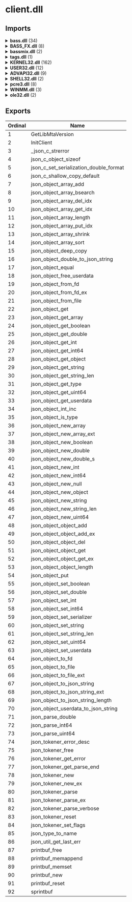 # client.dll

## Imports

<details><summary><b>bass.dll</b> (34)</summary><p>

| Ordinal | Name |
| ------- | ---- |
| 13 | BASS_ChannelGetPosition |
| 38 | BASS_ErrorGetCode |
| 59 | BASS_MusicLoad |
| 94 | BASS_StreamCreate |
| 95 | BASS_StreamCreateFile |
| 97 | BASS_StreamCreateURL |
| 98 | BASS_StreamFree |
| 99 | BASS_StreamGetFilePosition |
| 100 | BASS_StreamPutData |
| 1 | BASS_ChannelBytes2Seconds |
| 24 | BASS_ChannelSeconds2Bytes |
| 9 | BASS_ChannelGetInfo |
| 64 | BASS_PluginLoad |
| 93 | BASS_Stop |
| 14 | BASS_ChannelGetTags |
| 56 | BASS_Init |
| 88 | BASS_SetConfigPtr |
| 47 | BASS_GetConfig |
| 87 | BASS_SetConfig |
| 21 | BASS_ChannelRemoveFX |
| 31 | BASS_ChannelSetFX |
| 23 | BASS_ChannelRemoveSync |
| 34 | BASS_ChannelSetSync |
| 7 | BASS_ChannelGetData |
| 11 | BASS_ChannelGetLevel |
| 43 | BASS_Free |
| 33 | BASS_ChannelSetPosition |
| 10 | BASS_ChannelGetLength |
| 5 | BASS_ChannelGetAttribute |
| 27 | BASS_ChannelSetAttribute |
| 18 | BASS_ChannelPause |
| 36 | BASS_ChannelStop |
| 19 | BASS_ChannelPlay |
| 2 | BASS_ChannelFlags |

</p></details>
<details><summary><b>BASS_FX.dll</b> (8)</summary><p>

| Ordinal | Name |
| ------- | ---- |
| 1 | BASS_FX_BPM_BeatCallbackSet |
| 9 | BASS_FX_BPM_Free |
| 7 | BASS_FX_BPM_CallbackSet |
| 8 | BASS_FX_BPM_DecodeGet |
| 12 | BASS_FX_ReverseCreate |
| 16 | BASS_FX_TempoGetSource |
| 14 | BASS_FX_TempoCreate |
| 3 | BASS_FX_BPM_BeatFree |

</p></details>
<details><summary><b>bassmix.dll</b> (2)</summary><p>

| Ordinal | Name |
| ------- | ---- |
| 20 | BASS_Mixer_StreamCreate |
| 18 | BASS_Mixer_StreamAddChannel |

</p></details>
<details><summary><b>tags.dll</b> (1)</summary><p>

| Ordinal | Name |
| ------- | ---- |
| 2 | TAGS_Read |

</p></details>
<details><summary><b>KERNEL32.dll</b> (162)</summary><p>

| Ordinal | Name |
| ------- | ---- |
| 844 | HeapReAlloc |
| 782 | GetTimeZoneInformation |
| 340 | EnumSystemLocalesW |
| 786 | GetUserDefaultLCID |
| 909 | IsValidLocale |
| 780 | GetTimeFormatW |
| 545 | GetDateFormatW |
| 415 | FlushFileBuffers |
| 1315 | SetFilePointerEx |
| 837 | HeapAlloc |
| 841 | HeapFree |
| 490 | GetConsoleCP |
| 1554 | WriteFile |
| 1136 | ReadConsoleW |
| 508 | GetConsoleMode |
| 229 | CreateProcessW |
| 572 | GetExitCodeProcess |
| 221 | CreatePipe |
| 1354 | SetStdHandle |
| 1296 | SetEndOfFile |
| 846 | HeapSize |
| 379 | FindFirstFileExW |
| 588 | GetFileSizeEx |
| 907 | IsValidCodePage |
| 350 | ExitProcess |
| 1553 | WriteConsoleW |
| 590 | GetFileType |
| 722 | GetStdHandle |
| 631 | GetModuleHandleExW |
| 203 | CreateFileW |
| 373 | FindClose |
| 384 | FindFirstFileW |
| 396 | FindNextFileW |
| 576 | GetFileAttributesA |
| 578 | GetFileAttributesExW |
| 601 | GetFullPathNameW |
| 622 | GetLongPathNameW |
| 1139 | ReadFile |
| 1306 | SetFileAttributesA |
| 758 | GetTempPathW |
| 134 | CloseHandle |
| 434 | GetACP |
| 1101 | QueryPerformanceCounter |
| 1102 | QueryPerformanceFrequency |
| 862 | InitializeCriticalSection |
| 305 | EnterCriticalSection |
| 957 | LeaveCriticalSection |
| 272 | DeleteCriticalSection |
| 1495 | WaitForSingleObject |
| 535 | GetCurrentProcess |
| 536 | GetCurrentProcessId |
| 1420 | TerminateProcess |
| 539 | GetCurrentThread |
| 540 | GetCurrentThreadId |
| 1044 | OpenThread |
| 773 | GetThreadTimes |
| 1037 | OpenProcess |
| 743 | GetSystemTime |
| 610 | GetLocalTime |
| 628 | GetModuleFileNameW |
| 629 | GetModuleHandleA |
| 686 | GetProcAddress |
| 961 | LoadLibraryA |
| 813 | GlobalAlloc |
| 831 | GlobalUnlock |
| 824 | GlobalLock |
| 975 | LocalFree |
| 1000 | MoveFileExW |
| 252 | CreateToolhelp32Snapshot |
| 1068 | Process32FirstW |
| 1070 | Process32NextW |
| 1436 | Thread32First |
| 1437 | Thread32Next |
| 931 | K32GetModuleFileNameExW |
| 932 | K32GetModuleInformation |
| 243 | CreateThread |
| 427 | FreeLibrary |
| 251 | CreateTimerQueueTimer |
| 282 | DeleteTimerQueueTimer |
| 1405 | Sleep |
| 573 | GetExitCodeThread |
| 1374 | SetThreadPriority |
| 1229 | ResumeThread |
| 612 | GetLocaleInfoEx |
| 627 | GetModuleFileNameA |
| 422 | FormatMessageA |
| 617 | GetLogicalProcessorInformation |
| 351 | ExitThread |
| 186 | CreateDirectoryW |
| 1300 | SetEnvironmentVariableW |
| 277 | DeleteFileW |
| 1235 | RtlUnwind |
| 1122 | RaiseException |
| 964 | LoadLibraryW |
| 1463 | UnregisterWaitEx |
| 1091 | QueryDepthSList |
| 876 | InterlockedFlushSList |
| 663 | GetOEMCP |
| 470 | GetCommandLineA |
| 471 | GetCommandLineW |
| 567 | GetEnvironmentStringsW |
| 426 | FreeEnvironmentStringsW |
| 692 | GetProcessHeap |
| 609 | GetLastError |
| 769 | GetThreadPriority |
| 1403 | SignalObjectAndWait |
| 250 | CreateTimerQueue |
| 720 | GetStartupInfoW |
| 879 | InterlockedPushEntrySList |
| 878 | InterlockedPopEntrySList |
| 1204 | ReleaseSemaphore |
| 299 | DuplicateHandle |
| 1481 | VirtualFree |
| 1484 | VirtualProtect |
| 1478 | VirtualAlloc |
| 795 | GetVersionExW |
| 963 | LoadLibraryExW |
| 428 | FreeLibraryAndExitThread |
| 1049 | OutputDebugStringW |
| 1462 | UnregisterWait |
| 1193 | RegisterWaitForSingleObject |
| 1363 | SetThreadAffinityMask |
| 687 | GetProcessAffinityMask |
| 649 | GetNumaHighestNodeNumber |
| 793 | GetVersion |
| 820 | GlobalFree |
| 568 | GetEnvironmentVariableA |
| 1302 | SetEvent |
| 1222 | ResetEvent |
| 188 | CreateEventA |
| 794 | GetVersionExA |
| 970 | LocalAlloc |
| 1330 | SetLastError |
| 1496 | WaitForSingleObjectEx |
| 1415 | SwitchToThread |
| 1447 | TryEnterCriticalSection |
| 1202 | ReleaseSRWLockExclusive |
| 1445 | TryAcquireSRWLockExclusive |
| 1534 | WideCharToMultiByte |
| 863 | InitializeCriticalSectionAndSpinCount |
| 191 | CreateEventW |
| 1438 | TlsAlloc |
| 1440 | TlsGetValue |
| 1441 | TlsSetValue |
| 1439 | TlsFree |
| 745 | GetSystemTimeAsFileTime |
| 775 | GetTickCount |
| 632 | GetModuleHandleW |
| 301 | EncodePointer |
| 265 | DecodePointer |
| 1007 | MultiByteToWideChar |
| 155 | CompareStringW |
| 945 | LCMapStringW |
| 613 | GetLocaleInfoW |
| 727 | GetStringTypeW |
| 449 | GetCPInfo |
| 1453 | UnhandledExceptionFilter |
| 1389 | SetUnhandledExceptionFilter |
| 902 | IsProcessorFeaturePresent |
| 867 | InitializeSListHead |
| 895 | IsDebuggerPresent |
| 120 | ChangeTimerQueueTimer |

</p></details>
<details><summary><b>USER32.dll</b> (12)</summary><p>

| Ordinal | Name |
| ------- | ---- |
| 319 | GetCursorPos |
| 278 | FlashWindowEx |
| 289 | GetAsyncKeyState |
| 323 | GetDesktopWindow |
| 77 | ClientToScreen |
| 663 | OpenClipboard |
| 79 | CloseClipboard |
| 788 | SetActiveWindow |
| 232 | EmptyClipboard |
| 646 | MessageBoxW |
| 814 | SetFocus |
| 795 | SetClipboardData |

</p></details>
<details><summary><b>ADVAPI32.dll</b> (9)</summary><p>

| Ordinal | Name |
| ------- | ---- |
| 681 | RegSetValueExW |
| 210 | CryptGenRandom |
| 220 | CryptReleaseContext |
| 193 | CryptAcquireContextA |
| 665 | RegQueryValueExW |
| 652 | RegOpenKeyExW |
| 638 | RegFlushKey |
| 612 | RegCreateKeyExW |
| 603 | RegCloseKey |

</p></details>
<details><summary><b>SHELL32.dll</b> (2)</summary><p>

| Ordinal | Name |
| ------- | ---- |
| 321 | SHFileOperationW |
| 344 | SHGetFolderPathW |

</p></details>
<details><summary><b>pcre3.dll</b> (8)</summary><p>

| Ordinal | Name |
| ------- | ---- |
| 76 | ?FindAndConsume@RE@pcrecpp@@QBE_NPAVStringPiece@2@ABVArg@2@111111111111111@Z |
| 87 | ?PartialMatch@RE@pcrecpp@@QBE_NABVStringPiece@2@ABVArg@2@111111111111111@Z |
| 110 | ?no_arg@RE@pcrecpp@@2VArg@2@A |
| 80 | ?GlobalReplace@RE@pcrecpp@@QBEHABVStringPiece@2@PAV?$basic_string@DU?$char_traits@D@std@@V?$allocator@D@2@@std@@@Z |
| 47 | ??1RE@pcrecpp@@QAE@XZ |
| 32 | ??0RE@pcrecpp@@QAE@ABV?$basic_string@DU?$char_traits@D@std@@V?$allocator@D@2@@std@@ABVRE_Options@1@@Z |
| 42 | ??0StringPiece@pcrecpp@@QAE@ABV?$basic_string@DU?$char_traits@D@std@@V?$allocator@D@2@@std@@@Z |
| 136 | ?parse_string@Arg@pcrecpp@@CA_NPBDHPAX@Z |

</p></details>
<details><summary><b>WINMM.dll</b> (3)</summary><p>

| Ordinal | Name |
| ------- | ---- |
| 148 | timeGetTime |
| 150 | timeSetEvent |
| 149 | timeKillEvent |

</p></details>
<details><summary><b>ole32.dll</b> (2)</summary><p>

| Ordinal | Name |
| ------- | ---- |
| 93 | CoInitialize |
| 141 | CoUninitialize |

</p></details>

## Exports


| Ordinal | Name |
| ------- | ---- |
| 1 | GetLibMtaVersion |
| 2 | InitClient |
| 3 | _json_c_strerror |
| 4 | json_c_object_sizeof |
| 5 | json_c_set_serialization_double_format |
| 6 | json_c_shallow_copy_default |
| 7 | json_object_array_add |
| 8 | json_object_array_bsearch |
| 9 | json_object_array_del_idx |
| 10 | json_object_array_get_idx |
| 11 | json_object_array_length |
| 12 | json_object_array_put_idx |
| 13 | json_object_array_shrink |
| 14 | json_object_array_sort |
| 15 | json_object_deep_copy |
| 16 | json_object_double_to_json_string |
| 17 | json_object_equal |
| 18 | json_object_free_userdata |
| 19 | json_object_from_fd |
| 20 | json_object_from_fd_ex |
| 21 | json_object_from_file |
| 22 | json_object_get |
| 23 | json_object_get_array |
| 24 | json_object_get_boolean |
| 25 | json_object_get_double |
| 26 | json_object_get_int |
| 27 | json_object_get_int64 |
| 28 | json_object_get_object |
| 29 | json_object_get_string |
| 30 | json_object_get_string_len |
| 31 | json_object_get_type |
| 32 | json_object_get_uint64 |
| 33 | json_object_get_userdata |
| 34 | json_object_int_inc |
| 35 | json_object_is_type |
| 36 | json_object_new_array |
| 37 | json_object_new_array_ext |
| 38 | json_object_new_boolean |
| 39 | json_object_new_double |
| 40 | json_object_new_double_s |
| 41 | json_object_new_int |
| 42 | json_object_new_int64 |
| 43 | json_object_new_null |
| 44 | json_object_new_object |
| 45 | json_object_new_string |
| 46 | json_object_new_string_len |
| 47 | json_object_new_uint64 |
| 48 | json_object_object_add |
| 49 | json_object_object_add_ex |
| 50 | json_object_object_del |
| 51 | json_object_object_get |
| 52 | json_object_object_get_ex |
| 53 | json_object_object_length |
| 54 | json_object_put |
| 55 | json_object_set_boolean |
| 56 | json_object_set_double |
| 57 | json_object_set_int |
| 58 | json_object_set_int64 |
| 59 | json_object_set_serializer |
| 60 | json_object_set_string |
| 61 | json_object_set_string_len |
| 62 | json_object_set_uint64 |
| 63 | json_object_set_userdata |
| 64 | json_object_to_fd |
| 65 | json_object_to_file |
| 66 | json_object_to_file_ext |
| 67 | json_object_to_json_string |
| 68 | json_object_to_json_string_ext |
| 69 | json_object_to_json_string_length |
| 70 | json_object_userdata_to_json_string |
| 71 | json_parse_double |
| 72 | json_parse_int64 |
| 73 | json_parse_uint64 |
| 74 | json_tokener_error_desc |
| 75 | json_tokener_free |
| 76 | json_tokener_get_error |
| 77 | json_tokener_get_parse_end |
| 78 | json_tokener_new |
| 79 | json_tokener_new_ex |
| 80 | json_tokener_parse |
| 81 | json_tokener_parse_ex |
| 82 | json_tokener_parse_verbose |
| 83 | json_tokener_reset |
| 84 | json_tokener_set_flags |
| 85 | json_type_to_name |
| 86 | json_util_get_last_err |
| 87 | printbuf_free |
| 88 | printbuf_memappend |
| 89 | printbuf_memset |
| 90 | printbuf_new |
| 91 | printbuf_reset |
| 92 | sprintbuf |

</p></details>
